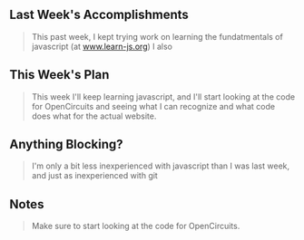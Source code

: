 ## Last Week's Accomplishments

> This past week, I kept trying work on learning the fundatmentals of javascript (at www.learn-js.org)
> I also 

## This Week's Plan

> This week I'll keep learning javascript, and I'll start looking at the code for OpenCircuits and seeing
> what I can recognize and what code does what for the actual website.

## Anything Blocking?

> I'm only a bit less inexperienced with javascript than I was last week, and just as inexperienced with git

## Notes

> Make sure to start looking at the code for OpenCircuits.
